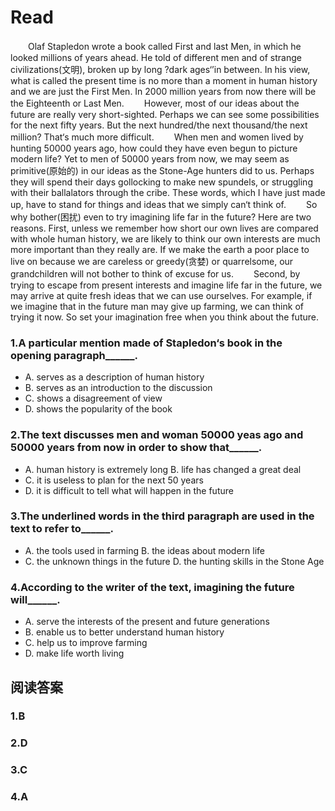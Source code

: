 # Read

　　Olaf Stapledon wrote a book called First and last Men, in which he looked millions of years ahead. He told of different men and of strange civilizations(文明), broken up by long ?dark ages‘’in between. In his view, what is called the present time is no more than a moment in human history and we are just the First Men. In 2000 million years from now there will be the Eighteenth or Last Men.
　　However, most of our ideas about the future are really very short-sighted. Perhaps we can see some possibilities for the next fifty years. But the next hundred/the next thousand/the next million? That‘s much more difficult.
　　When men and women lived by hunting 50000 years ago, how could they have even begun to picture modern life? Yet to men of 50000 years from now, we may seem as primitive(原始的) in our ideas as the Stone-Age hunters did to us. Perhaps they will spend their days gollocking to make new spundels, or struggling with their ballalators through the cribe. These words, which I have just made up, have to stand for things and ideas that we simply can‘t think of.
　　So why bother(困扰) even to try imagining life far in the future? Here are two reasons. First, unless we remember how short our own lives are compared with whole human history, we are likely to think our own interests are much more important than they really are. If we make the earth a poor place to live on because we are careless or greedy(贪婪) or quarrelsome, our grandchildren will not bother to think of excuse for us.
　　Second, by trying to escape from present interests and imagine life far in the future, we may arrive at quite fresh ideas that we can use ourselves. For example, if we imagine that in the future man may give up farming, we can think of trying it now. So set your imagination free when you think about the future.
### 1.A particular mention made of Stapledon‘s book in the opening paragraph______.
* A. serves as a description of human history
* B. serves as an introduction to the discussion
* C. shows a disagreement of view
* D. shows the popularity of the book
### 2.The text discusses men and woman 50000 yeas ago and 50000 years from now in order to show that______.
* A. human history is extremely long B. life has changed a great deal
* C. it is useless to plan for the next 50 years
* D. it is difficult to tell what will happen in the future
### 3.The underlined words in the third paragraph are used in the text to refer to______.
* A. the tools used in farming B. the ideas about modern life
* C. the unknown things in the future D. the hunting skills in the Stone Age
### 4.According to the writer of the text, imagining the future will______.
* A. serve the interests of the present and future generations
* B. enable us to better understand human history
* C. help us to improve farming 
* D. make life worth living
## 阅读答案
### 1.B
### 2.D
### 3.C
### 4.A
